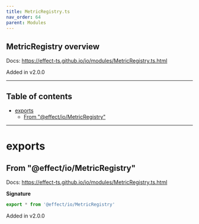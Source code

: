 ```yaml
---
title: MetricRegistry.ts
nav_order: 64
parent: Modules
---
```


## MetricRegistry overview

Docs: https://effect-ts.github.io/io/modules/MetricRegistry.ts.html

Added in v2.0.0

---

<h2 class="text-delta">Table of contents</h2>

- [exports](#exports)
  - [From "@effect/io/MetricRegistry"](#from-effectiometricregistry)

---

# exports

## From "@effect/io/MetricRegistry"

Docs: https://effect-ts.github.io/io/modules/MetricRegistry.ts.html

**Signature**

```ts
export * from '@effect/io/MetricRegistry'
```

Added in v2.0.0
